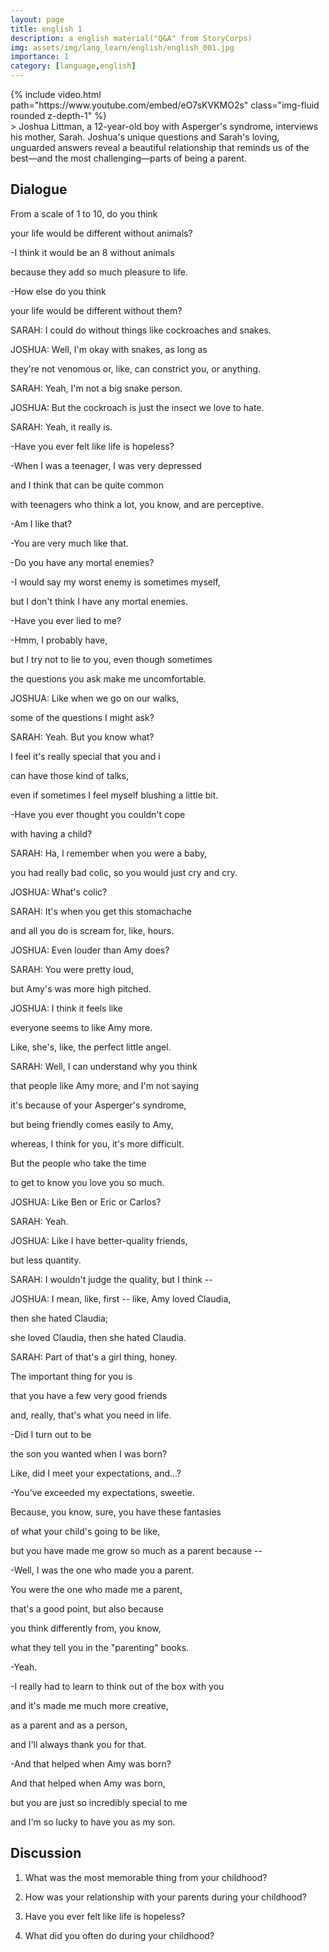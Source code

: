 ```yaml
---
layout: page
title: english 1
description: a english material("Q&A" from StoryCorps)
img: assets/img/lang_learn/english/english_001.jpg
importance: 1
category: [language,english]
---
```




<div class="row mt-3">
    <div class="col-sm mt-3 mt-md-0">
        {% include video.html path="https://www.youtube.com/embed/eO7sKVKMO2s" class="img-fluid rounded z-depth-1" %}
    </div>
</div>
> Joshua Littman, a 12-year-old boy with Asperger's syndrome, interviews his mother, Sarah. Joshua's unique questions and Sarah's loving, unguarded answers reveal a beautiful relationship that reminds us of the best—and the most challenging—parts of being a parent. 

## Dialogue

From a scale of 1 to 10, do you think

your life would be different without animals?

-I think it would be an 8 without animals

because they add so much pleasure to life.

-How else do you think

your life would be different without them?

SARAH: I could do without things like cockroaches and snakes.

JOSHUA: Well, I'm okay with snakes, as long as

they're not venomous or, like, can constrict you, or anything.

SARAH: Yeah, I'm not a big snake person.

JOSHUA: But the cockroach is just the insect we love to hate.

SARAH: Yeah, it really is.

-Have you ever felt like life is hopeless?

-When I was a teenager, I was very depressed

and I think that can be quite common

with teenagers who think a lot, you know, and are perceptive.

-Am I like that?

-You are very much like that.

-Do you have any mortal enemies?

-I would say my worst enemy is sometimes myself,

but I don't think I have any mortal enemies.

-Have you ever lied to me?

-Hmm, I probably have,

but I try not to lie to you, even though sometimes

the questions you ask make me uncomfortable.

JOSHUA: Like when we go on our walks,

some of the questions I might ask?

SARAH: Yeah. But you know what?

I feel it's really special that you and i

can have those kind of talks,

even if sometimes I feel myself blushing a little bit.

-Have you ever thought you couldn't cope

with having a child?

SARAH: Ha, I remember when you were a baby,

you had really bad colic, so you would just cry and cry.

JOSHUA: What's colic?

SARAH: It's when you get this stomachache

and all you do is scream for, like, hours.

JOSHUA: Even louder than Amy does?

SARAH: You were pretty loud,

but Amy's was more high pitched.

JOSHUA: I think it feels like

everyone seems to like Amy more.

Like, she's, like, the perfect little angel.

SARAH: Well, I can understand why you think

that people like Amy more, and I'm not saying

it's because of your Asperger's syndrome,

but being friendly comes easily to Amy,

whereas, I think for you, it's more difficult.

But the people who take the time

to get to know you love you so much.

JOSHUA: Like Ben or Eric or Carlos?

SARAH: Yeah.

JOSHUA: Like I have better-quality friends,

but less quantity.

SARAH: I wouldn't judge the quality, but I think --

JOSHUA: I mean, like, first -- like, Amy loved Claudia,

then she hated Claudia;

she loved Claudia, then she hated Claudia.

SARAH: Part of that's a girl thing, honey.

The important thing for you is

that you have a few very good friends

and, really, that's what you need in life.

-Did I turn out to be

the son you wanted when I was born?

Like, did I meet your expectations, and...?

-You've exceeded my expectations, sweetie.

Because, you know, sure, you have these fantasies

of what your child's going to be like,

but you have made me grow so much as a parent because --

-Well, I was the one who made you a parent.

You were the one who made me a parent,

that's a good point, but also because

you think differently from, you know,

what they tell you in the "parenting" books.

-Yeah.

-I really had to learn to think out of the box with you

and it's made me much more creative,

as a parent and as a person,

and I'll always thank you for that.

-And that helped when Amy was born?

And that helped when Amy was born,

but you are just so incredibly special to me

and I'm so lucky to have you as my son.



## Discussion



1. What was the most memorable thing from your childhood?



2. How was your relationship with your parents during your childhood?



3. Have you ever felt like life is hopeless?

    

4. What did you often do during your childhood?





